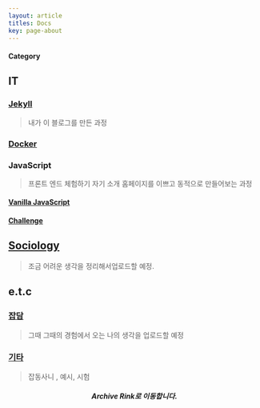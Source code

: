 ```yaml
---
layout: article
titles: Docs
key: page-about
---
```


#### Category

## IT
### [Jekyll](https://dongsub-joung.github.io/archive.html?tag=Jekyll)
> 내가 이 블로그를 만든 과정   

### [Docker]()
### JavaScript
> 프론트 엔드 체험하기
> 자기 소개 홈페이지를 이쁘고 동적으로 만들어보는 과정
#### [Vanilla JavaScript](https://dongsub-joung.github.io/archive.html?tag=vanilla+JavaScript)
#### [Challenge](https://dongsub-joung.github.io/archive.html?tag=VanillaJS+Challenge)


## [Sociology](https://dongsub-joung.github.io/archive.html?tag=Sociology)
> 조금 어려운 생각을 정리해서업로드할 예정.

## e.t.c
### [잡담](https://dongsub-joung.github.io/archive.html?tag=%EC%9E%A1%EB%8B%B4)
> 그때 그때의 경험에서 오는 나의 생각을 업로드할 예정   

### [기타](https://dongsub-joung.github.io/archive.html?tag=etc)
> 잡동사니 , 예시, 시험

##### <center> Archive Rink로 이동합니다. </center>
